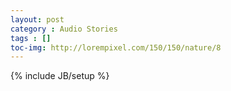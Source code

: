 ```yaml
---
layout: post
category : Audio Stories
tags : []
toc-img: http://lorempixel.com/150/150/nature/8
---
```

{% include JB/setup %}